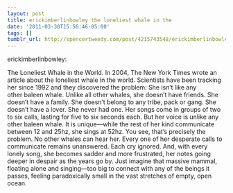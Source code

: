 ```yaml
---
layout: post
title: erickimberlinbowley the loneliest whale in the
date: '2011-03-30T15:56:46-05:00'
tags: []
tumblr_url: http://spencertweedy.com/post/4215743548/erickimberlinbowley-the-loneliest-whale-in-the
---
```

erickimberlinbowley:

The Loneliest Whale in the World.
In 2004, The New York Times wrote an article about the loneliest whale in the world. Scientists have been tracking her since 1992 and they discovered the problem:
She isn’t like any other baleen whale. Unlike all other whales, she doesn’t have friends. She doesn’t have a family. She doesn’t belong to any tribe, pack or gang. She doesn’t have a lover. She never had one. Her songs come in groups of two to six calls, lasting for five to six seconds each. But her voice is unlike any other baleen whale. It is unique—while the rest of her kind communicate between 12 and 25hz, she sings at 52hz. You see, that’s precisely the problem. No other whales can hear her. Every one of her desperate calls to communicate remains unanswered. Each cry ignored. And, with every lonely song, she becomes sadder and more frustrated, her notes going deeper in despair as the years go by.
Just imagine that massive mammal, floating alone and singing—too big to connect with any of the beings it passes, feeling paradoxically small in the vast stretches of empty, open ocean.
